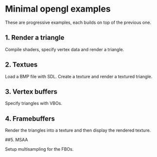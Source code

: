 # Minimal opengl examples

These are progressive examples, each builds on top of the previous one.

## 1. Render a triangle

Compile shaders, specify vertex data and render a triangle.

## 2. Textues

Load a BMP file with SDL. Create a texture and render a textured triangle.

## 3. Vertex buffers

Specify triangles with VBOs.

## 4. Framebuffers

Render the triangles into a texture and then display the rendered texture.

##5. MSAA

Setup multisampling for the FBOs.
